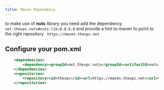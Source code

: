 ```yaml
---
title: Maven Dependency
---
```



to make use of **nuts** library  you need add the dependency  ```net.thevpc.nuts#nuts-lib:0.8.6.0``` and provide a hint to maven to point to the right repository ``` https://maven.thevpc.net```

## Configure your pom.xml

```xml
    <dependencies>
        <dependency><groupId>net.thevpc.nuts</groupId><artifactId>nuts-lib</artifactId><version>0.8.6.0</version></dependency>
    </dependencies>
    <repositories>
        <repository><id>thevpc</id><url>https://maven.thevpc.net</url></repository>
    </repositories>
    
```

